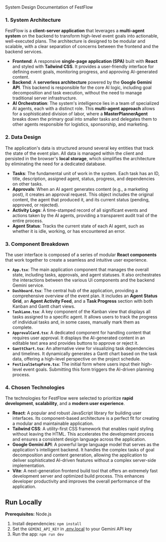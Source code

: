 System Design Documentation of FestFlow

### **1. System Architecture**

FestFlow is a **client-server application** that leverages a **multi-agent system** on the backend to transform high-level event goals into actionable, well-executed plans. The architecture is designed to be modular and scalable, with a clear separation of concerns between the frontend and the backend services.

* **Frontend**: A responsive **single-page application (SPA)** built with **React** and styled with **Tailwind CSS**. It provides a user-friendly interface for defining event goals, monitoring progress, and approving AI-generated content.
* **Backend**: A **serverless architecture** powered by the **Google Gemini API**. This backend is responsible for the core AI logic, including goal decomposition and task execution, without the need to manage traditional server infrastructure.
* **AI Orchestration**: The system's intelligence lies in a team of specialized AI agents, each with a distinct role. This **multi-agent approach** allows for a sophisticated division of labor, where a **MasterPlannerAgent** breaks down the primary goal into smaller tasks and delegates them to other agents responsible for logistics, sponsorship, and marketing.

### **2. Data Design**

The application's data is structured around several key entities that track the state of the event plan. All data is managed within the client and persisted in the browser's **local storage**, which simplifies the architecture by eliminating the need for a dedicated database.

* **Tasks**: The fundamental unit of work in the system. Each task has an ID, title, description, assigned agent, status, progress, and dependencies on other tasks.
* **Approvals**: When an AI agent generates content (e.g., a marketing post), it creates an approval request. This object includes the original content, the agent that produced it, and its current status (pending, approved, or rejected).
* **Activity Logs**: A time-stamped record of all significant events and actions taken by the AI agents, providing a transparent audit trail of the entire process.
* **Agent Status**: Tracks the current state of each AI agent, such as whether it is idle, working, or has encountered an error.

### **3. Component Breakdown**

The user interface is composed of a series of modular **React components** that work together to create a seamless and intuitive user experience.

* **`App.tsx`**: The main application component that manages the overall state, including tasks, approvals, and agent statuses. It also orchestrates the interactions between the various UI components and the backend Gemini service.
* **`Dashboard.tsx`**: The central hub of the application, providing a comprehensive overview of the event plan. It includes an **Agent Status Grid**, an **Agent Activity Feed**, and a **Task Progress** section with both Kanban and Gantt chart views.
* **`TaskLane.tsx`**: A key component of the Kanban view that displays all tasks assigned to a specific agent. It allows users to track the progress of individual tasks and, in some cases, manually mark them as complete.
* **`ApprovalCard.tsx`**: A dedicated component for handling content that requires user approval. It displays the AI-generated content in an editable text area and provides buttons to approve or reject it.
* **`GanttChart.tsx`**: An alternative view for visualizing task dependencies and timelines. It dynamically generates a Gantt chart based on the task data, offering a high-level perspective on the project schedule.
* **`FestivalSetupForm.tsx`**: The initial form where users input their high-level event goals. Submitting this form triggers the AI-driven planning process.

### **4. Chosen Technologies**

The technologies for FestFlow were selected to prioritize **rapid development**, **scalability**, and a **modern user experience**.

* **React**: A popular and robust JavaScript library for building user interfaces. Its component-based architecture is a perfect fit for creating a modular and maintainable application.
* **Tailwind CSS**: A utility-first CSS framework that enables rapid styling without leaving the HTML. This accelerates the development process and ensures a consistent design language across the application.
* **Google Gemini API**: A powerful large language model that serves as the application's intelligent backend. It handles the complex tasks of goal decomposition and content generation, allowing the application to deliver sophisticated AI-driven features without a complex server-side implementation.
* **Vite**: A next-generation frontend build tool that offers an extremely fast development server and optimized build process. This enhances developer productivity and improves the overall performance of the application.


## Run Locally

**Prerequisites:**  Node.js

1. Install dependencies:
   `npm install`
2. Set the `GEMINI_API_KEY` in [.env.local](.env.local) to your Gemini API key
3. Run the app:
   `npm run dev`
